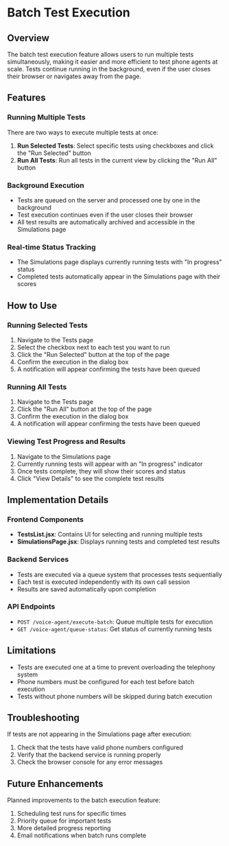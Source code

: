 # Batch Test Execution

## Overview

The batch test execution feature allows users to run multiple tests simultaneously, making it easier and more efficient to test phone agents at scale. Tests continue running in the background, even if the user closes their browser or navigates away from the page.

## Features

### Running Multiple Tests

There are two ways to execute multiple tests at once:

1. **Run Selected Tests**: Select specific tests using checkboxes and click the "Run Selected" button
2. **Run All Tests**: Run all tests in the current view by clicking the "Run All" button

### Background Execution

- Tests are queued on the server and processed one by one in the background
- Test execution continues even if the user closes their browser
- All test results are automatically archived and accessible in the Simulations page

### Real-time Status Tracking

- The Simulations page displays currently running tests with "In progress" status
- Completed tests automatically appear in the Simulations page with their scores

## How to Use

### Running Selected Tests

1. Navigate to the Tests page
2. Select the checkbox next to each test you want to run
3. Click the "Run Selected" button at the top of the page
4. Confirm the execution in the dialog box
5. A notification will appear confirming the tests have been queued

### Running All Tests

1. Navigate to the Tests page
2. Click the "Run All" button at the top of the page
3. Confirm the execution in the dialog box
4. A notification will appear confirming the tests have been queued

### Viewing Test Progress and Results

1. Navigate to the Simulations page
2. Currently running tests will appear with an "In progress" indicator
3. Once tests complete, they will show their scores and status
4. Click "View Details" to see the complete test results

## Implementation Details

### Frontend Components

- **TestsList.jsx**: Contains UI for selecting and running multiple tests
- **SimulationsPage.jsx**: Displays running tests and completed test results

### Backend Services

- Tests are executed via a queue system that processes tests sequentially
- Each test is executed independently with its own call session
- Results are saved automatically upon completion

### API Endpoints

- `POST /voice-agent/execute-batch`: Queue multiple tests for execution
- `GET /voice-agent/queue-status`: Get status of currently running tests

## Limitations

- Tests are executed one at a time to prevent overloading the telephony system
- Phone numbers must be configured for each test before batch execution
- Tests without phone numbers will be skipped during batch execution

## Troubleshooting

If tests are not appearing in the Simulations page after execution:

1. Check that the tests have valid phone numbers configured
2. Verify that the backend service is running properly
3. Check the browser console for any error messages

## Future Enhancements

Planned improvements to the batch execution feature:

1. Scheduling test runs for specific times
2. Priority queue for important tests
3. More detailed progress reporting
4. Email notifications when batch runs complete
